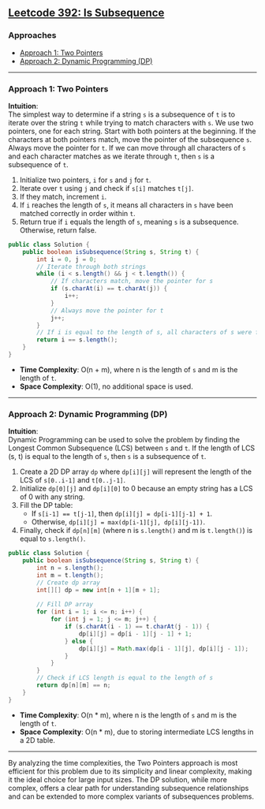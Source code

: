 ## [Leetcode 392: Is Subsequence](https://leetcode.com/problems/is-subsequence/)

### Approaches
- [Approach 1: Two Pointers](#approach-1-two-pointers)
- [Approach 2: Dynamic Programming (DP)](#approach-2-dynamic-programming-dp)

---

### Approach 1: Two Pointers

**Intuition**:  
The simplest way to determine if a string `s` is a subsequence of `t` is to iterate over the string `t` while trying to match characters with `s`. We use two pointers, one for each string. Start with both pointers at the beginning. If the characters at both pointers match, move the pointer of the subsequence `s`. Always move the pointer for `t`. If we can move through all characters of `s` and each character matches as we iterate through `t`, then `s` is a subsequence of `t`.

1. Initialize two pointers, `i` for `s` and `j` for `t`.
2. Iterate over `t` using `j` and check if `s[i]` matches `t[j]`.
3. If they match, increment `i`.
4. If `i` reaches the length of `s`, it means all characters in `s` have been matched correctly in order within `t`.
5. Return true if `i` equals the length of `s`, meaning `s` is a subsequence. Otherwise, return false.

```java
public class Solution {
    public boolean isSubsequence(String s, String t) {
        int i = 0, j = 0;
        // Iterate through both strings
        while (i < s.length() && j < t.length()) {
            // If characters match, move the pointer for s
            if (s.charAt(i) == t.charAt(j)) {
                i++;
            }
            // Always move the pointer for t
            j++;
        }
        // If i is equal to the length of s, all characters of s were found in t
        return i == s.length();
    }
}
```

- **Time Complexity**: O(n + m), where n is the length of `s` and m is the length of `t`.
- **Space Complexity**: O(1), no additional space is used.

---

### Approach 2: Dynamic Programming (DP)

**Intuition**:  
Dynamic Programming can be used to solve the problem by finding the Longest Common Subsequence (LCS) between `s` and `t`. If the length of LCS (s, t) is equal to the length of `s`, then `s` is a subsequence of `t`.

1. Create a 2D DP array `dp` where `dp[i][j]` will represent the length of the LCS of `s[0..i-1]` and `t[0..j-1]`.
2. Initialize `dp[0][j]` and `dp[i][0]` to 0 because an empty string has a LCS of 0 with any string.
3. Fill the DP table:
   - If `s[i-1] == t[j-1]`, then `dp[i][j] = dp[i-1][j-1] + 1`.
   - Otherwise, `dp[i][j] = max(dp[i-1][j], dp[i][j-1])`.
4. Finally, check if `dp[n][m]` (where n is `s.length()` and m is `t.length()`) is equal to `s.length()`.

```java
public class Solution {
    public boolean isSubsequence(String s, String t) {
        int n = s.length();
        int m = t.length();
        // Create dp array
        int[][] dp = new int[n + 1][m + 1];
        
        // Fill DP array
        for (int i = 1; i <= n; i++) {
            for (int j = 1; j <= m; j++) {
                if (s.charAt(i - 1) == t.charAt(j - 1)) {
                    dp[i][j] = dp[i - 1][j - 1] + 1;
                } else {
                    dp[i][j] = Math.max(dp[i - 1][j], dp[i][j - 1]);
                }
            }
        }
        // Check if LCS length is equal to the length of s
        return dp[n][m] == n;
    }
}
```

- **Time Complexity**: O(n * m), where n is the length of `s` and m is the length of `t`.
- **Space Complexity**: O(n * m), due to storing intermediate LCS lengths in a 2D table.

---

By analyzing the time complexities, the Two Pointers approach is most efficient for this problem due to its simplicity and linear complexity, making it the ideal choice for large input sizes. The DP solution, while more complex, offers a clear path for understanding subsequence relationships and can be extended to more complex variants of subsequences problems.

